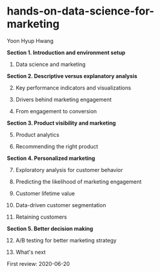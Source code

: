 # hands-on-data-science-for-marketing

Yoon Hyup Hwang

**Section 1. Introduction and environment setup**

1. Data science and marketing 

**Section 2. Descriptive versus explanatory analysis**

2. Key performance indicators and visualizations 

3. Drivers behind marketing engagement 

4. From engagement to conversion 

**Section 3. Product visibility and marketing**

5. Product analytics 

6. Recommending the right product 

**Section 4. Personalized marketing**

7. Exploratory analysis for customer behavior 

8. Predicting the likelihood of marketing engagement 

9. Customer lifetime value 

10. Data-driven customer segmentation 

11. Retaining customers 

**Section 5. Better decision making**

12. A/B testing for better marketing strategy 

13. What's next

First review: 2020-06-20
